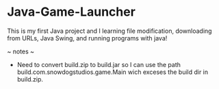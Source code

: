 # Java-Game-Launcher

This is my first Java project and I learning file modification, downloading from URLs, Java Swing, and running programs with java!

~ notes ~
* Need to convert build.zip to build.jar so I can use the path build.com.snowdogstudios.game.Main wich exceses the build dir in build.zip.
